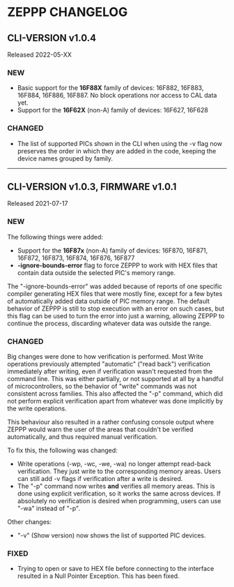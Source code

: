# ZEPPP CHANGELOG


## CLI-VERSION v1.0.4

Released 2022-05-XX
### NEW
* Basic support for the **16F88X** family of devices: 16F882, 16F883, 16F884, 16F886, 16F887. No block operations nor access to CAL data yet.
* Support for the **16F62X** (non-A) family of devices: 16F627, 16F628

### CHANGED
* The list of supported PICs shown in the CLI when using the -v flag now preserves the order in which they are added in the code, keeping the device names grouped by family.


---
## CLI-VERSION v1.0.3, FIRMWARE v1.0.1 
Released 2021-07-17

### NEW
The following things were added:
* Support for the **16F87x** (non-A) family of devices: 16F870, 16F871, 16F872, 16F873, 16F874, 16F876, 16F877
* **-ignore-bounds-error** flag to force ZEPPP to work with HEX files that contain data outside the selected PIC's memory range.

The "-ignore-bounds-error" was added because of reports of one specific compiler generating HEX files that were mostly fine, except for a few bytes of automatically added data outside of PIC memory range.
The default behavior of ZEPPP is still to stop execution with an error on such cases, but this flag can be used to turn the error into just a warning, allowing ZEPPP to continue the process, discarding whatever data was outside the range.

### CHANGED
Big changes were done to how verification is performed.
Most Write operations previously attempted "automatic" ("read back") verification immediately after writing, even if verification wasn't requested from the command line. This was either partially, or not supported at all by a handful of microcontrollers, so the behavior of "write" commands was not consistent across families. This also affected the "-p" command, which did not perform explicit verification apart from whatever was done implicitly by the write operations.

This behaviour also resulted in a rather confusing console output where ZEPPP would warn the user of the areas that couldn't be verified automatically, and thus required manual verification.


To fix this, the following was changed: 

* Write operations (-wp, -wc, -we, -wa) no longer attempt read-back verification. They just write to the corresponding memory areas. Users can still add -v flags if verification after a write is desired.
* The "-p" command now writes **and** verifies all memory areas. This is done using explicit verification, so it works the same across devices. If absolutely no verification is desired when programming, users can use "-wa" instead of "-p".

Other changes:
* "-v" (Show version) now shows the list of supported PIC devices.

### FIXED
* Trying to open or save to HEX file before connecting to the interface resulted in a Null Pointer Exception. This has been fixed.
